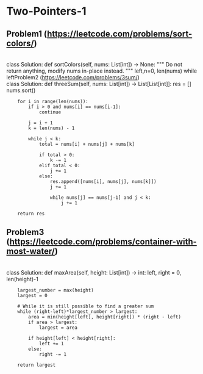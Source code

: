 # Two-Pointers-1

## Problem1 (https://leetcode.com/problems/sort-colors/)

<br>
class Solution:
    def sortColors(self, nums: List[int]) -> None:
        """
        Do not return anything, modify nums in-place instead.
        """
        left,n=0, len(nums)
        while left<n-1:
            for right in range(left+1, n):
                if nums[right]<nums[left]:
                    nums[left], nums[right]=nums[right], nums[left]
            left+=1 

## Problem2 (https://leetcode.com/problems/3sum/)
<br>
class Solution:
    def threeSum(self, nums: List[int]) -> List[List[int]]:
        res = []
        nums.sort()

        for i in range(len(nums)):
            if i > 0 and nums[i] == nums[i-1]:
                continue
            
            j = i + 1
            k = len(nums) - 1

            while j < k:
                total = nums[i] + nums[j] + nums[k]

                if total > 0:
                    k -= 1
                elif total < 0:
                    j += 1
                else:
                    res.append([nums[i], nums[j], nums[k]])
                    j += 1

                    while nums[j] == nums[j-1] and j < k:
                        j += 1
        
        return res

## Problem3 (https://leetcode.com/problems/container-with-most-water/)
<br>
class Solution:
    def maxArea(self, height: List[int]) -> int:
        left, right = 0, len(height)-1

        largest_number = max(height)
        largest = 0

        # While it is still possible to find a greater sum
        while (right-left)*largest_number > largest:
            area = min(height[left], height[right]) * (right - left)
            if area > largest:
                largest = area
            
            if height[left] < height[right]:
                left += 1
            else:
                right -= 1
        
        return largest
        
